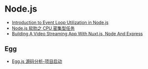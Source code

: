# Node.js

- [Introduction to Event Loop Utilization in Node.js](https://nodesource.com/blog/event-loop-utilization-nodejs)
- [Node.js 软肋之 CPU 密集型任务](https://www.infoq.cn/article/nodejs-weakness-cpu-intensive-tasks)
- [Building A Video Streaming App With Nuxt.js, Node And Express](https://www.smashingmagazine.com/2021/04/building-video-streaming-app-nuxtjs-node-express/)

## Egg

- [Egg.js 源码分析-项目启动](https://juejin.cn/post/6844903716777099278)
